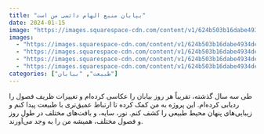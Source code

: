 ```yaml
---
title: "بیابان منبع الهام دائمی من است"
date: 2024-01-15
image: "https://images.squarespace-cdn.com/content/v1/624b503b16dabe4934de72a7/1649102926073-3AMALD7984DLYFK155YR/MHeiderich-Southbound04.jpg?format=2500w"
images:
  - "https://images.squarespace-cdn.com/content/v1/624b503b16dabe4934de72a7/1649102926073-3AMALD7984DLYFK155YR/MHeiderich-Southbound04.jpg?format=2500w"
  - "https://images.squarespace-cdn.com/content/v1/624b503b16dabe4934de72a7/1649102926062-X4FDKLBUG94SH9ZVPHST/MHeiderich-NIP01.jpg?format=2500w"
  - "https://images.squarespace-cdn.com/content/v1/624b503b16dabe4934de72a7/1649102926084-YIFRRVYN9J86HWU5QYU3/MHeiderich-Southbound01.jpg?format=2500w"
  - "https://images.squarespace-cdn.com/content/v1/624b503b16dabe4934de72a7/1649102926051-V9ZDE71GAH0RAQ4X9JBS/MatthiasHeiderich-082.jpg?format=2500w"
categories: ["طبیعت", "بیابان"]
---
```


طی سه سال گذشته، تقریباً هر روز بیابان را عکاسی کرده‌ام و تغییرات ظریف فصول را ردیابی کرده‌ام. 
این پروژه به من کمک کرده تا ارتباط عمیق‌تری با طبیعت پیدا کنم و زیبایی‌های پنهان محیط طبیعی را کشف کنم.
نور، سایه، و بافت‌های مختلف در طول روز و فصول مختلف، همیشه من را به وجد می‌آورند.
